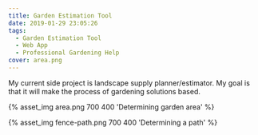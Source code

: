 ```yaml
---
title: Garden Estimation Tool
date: 2019-01-29 23:05:26
tags:
  - Garden Estimation Tool
  - Web App
  - Professional Gardening Help
cover: area.png
---
```


My current side project is landscape supply planner/estimator. My goal is that it will make the process of gardening solutions based.

<p>{% asset_img area.png  700 400 'Determining garden area' %}</p>

<p>{% asset_img fence-path.png  700 400 'Determining a path' %}</p>
